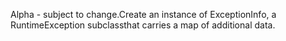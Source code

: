 Alpha - subject to change.Create an instance of ExceptionInfo, a RuntimeException subclassthat carries a map of additional data.